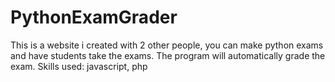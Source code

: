 # PythonExamGrader
This is a website i created with 2 other people, you can make python exams and have students take the exams. The program will automatically grade the exam.
Skills used: javascript, php
